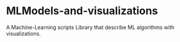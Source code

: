 # MLModels-and-visualizations
A Machine-Learning scripts Library that describe ML algorithms with visualizations.
